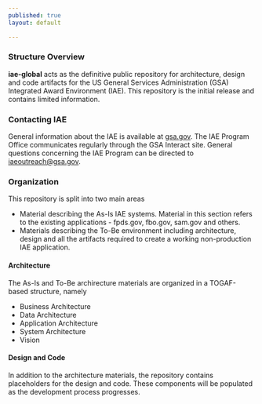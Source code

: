 ```yaml
---
published: true
layout: default

---
```


### Structure Overview

__iae-global__ acts as the definitive public repository for architecture, design and code artifacts for the US General Services Administration (GSA) Integrated Award Environment (IAE). This repository is the initial release and contains limited information.

### Contacting IAE

General information about the IAE is available at [gsa.gov](www.gsa.gov/iae). The IAE Program Office communicates regularly through the GSA Interact site. General questions concerning the IAE Program can be directed to iaeoutreach@gsa.gov.

### Organization
This repository is split into two main areas
 - Material describing the As-Is IAE systems. Material in this section refers to the existing applications - fpds.gov, fbo.gov, sam.gov and others.
 - Materials describing the To-Be environment including architecture, design and all the artifacts required to create a working non-production IAE application.
 
#### Architecture
The As-Is and To-Be archirecture materials are organized in a TOGAF-based structure, namely
 - Business Architecture
 - Data Architecture
 - Application Architecture
 - System Architecture
 - Vision
 
#### Design and Code
In addition to the architecture materials, the repository contains placeholders for the design and code. These components will be populated as the development process progresses.